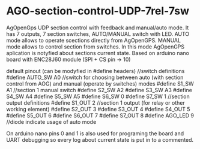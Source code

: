 # AGO-section-control-UDP-7rel-7sw
AgOpenGps UDP section control with feedback and manual/auto mode. It has 7 outputs, 7 section switches, AUTO/MANUAL switch with LED.
AUTO mode allows to operate scections directly from AgOpenGPS. 
MANUAL mode allows to control section from switches. In this mode AgOpenGPS aplication is notyfied about sections current state.
Based on arduino nano board with ENC28J60 module (SPI + CS pin -> 10)

default pinout (can be modyfied in #define headers) 
    //switch definitions
    #define AUTO_SW A0  //switch for choosing between auto (with section control from AOG) and manual (operate by switches) modes 
    #define S1_SW A1    //section 1 manual switch
    #define S2_SW A2
    #define S3_SW A3
    #define S4_SW A4
    #define S5_SW A5
    #define S6_SW 0
    #define S7_SW 1
    //section output definitions
    #define S1_OUT 2    //section 1 output (for relay or other working element) 
    #define S2_OUT 3
    #define S3_OUT 4
    #define S4_OUT 5
    #define S5_OUT 6
    #define S6_OUT 7
    #define S7_OUT 8
    #define AGO_LED 9  //diode indicate usage of auto mode

On arduino nano pins 0 and 1 is also used for programing the board and UART debugging so every log about current state is put in to a commented. 
